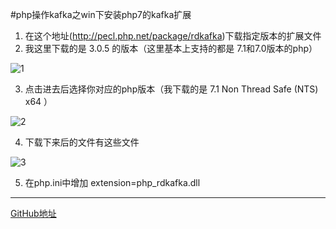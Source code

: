 #php操作kafka之win下安装php7的kafka扩展

1. 在这个地址(http://pecl.php.net/package/rdkafka)下载指定版本的扩展文件
2. 我这里下载的是 3.0.5 的版本（这里基本上支持的都是 7.1和7.0版本的php）

![1](https://upload-images.jianshu.io/upload_images/15839628-be16051aa1fe18c1.png?imageMogr2/auto-orient/strip%7CimageView2/2/w/1000/format/webp)

3. 点击进去后选择你对应的php版本（我下载的是 7.1 Non Thread Safe (NTS) x64 ）

![2](https://upload-images.jianshu.io/upload_images/15839628-9e0c8a4583ff7305.png?imageMogr2/auto-orient/strip%7CimageView2/2/w/1000/format/webp)

4. 下载下来后的文件有这些文件

![3](https://upload-images.jianshu.io/upload_images/15839628-2ad9b3bbfcf8f7c9.png?imageMogr2/auto-orient/strip%7CimageView2/2/w/615/format/webp)

5. 在php.ini中增加 extension=php_rdkafka.dll



---
[GitHub地址](https://github.com/wrack0001/note/blob/master/php/php%E6%93%8D%E4%BD%9Ckafka%E4%B9%8Bwin%E4%B8%8B%E5%AE%89%E8%A3%85php7%E7%9A%84kafka%E6%89%A9%E5%B1%95.md)

